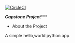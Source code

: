 [![CircleCI](https://circleci.com/gh/circleci/circleci-docs.svg?style=svg)](https://circleci.com/gh/circleci/circleci-docs)

*******Capstone Project**********

- About the Project

A simple hello,world python app.  